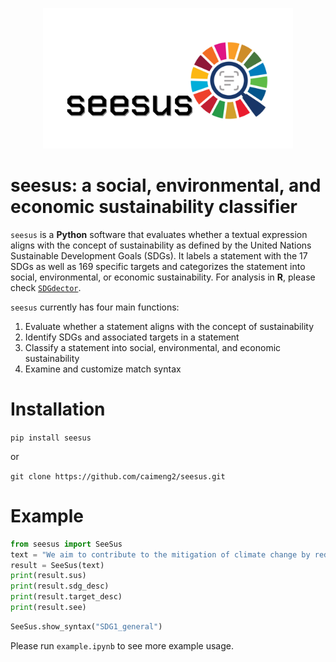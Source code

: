 <p align="center">
  <img src="docs/logo.jpg" width="400"/>
</p>

# seesus: a social, environmental, and economic sustainability classifier

`seesus` is a **Python** software that evaluates whether a textual expression aligns with the concept of sustainability as defined by the United Nations Sustainable Development Goals (SDGs). It labels a statement with the 17 SDGs as well as 169 specific targets and categorizes the statement into social, environmental, or economic sustainability. For analysis in **R**, please check <a href="https://github.com/Yingjie4Science/SDGdetector" target="_blank">`SDGdector`</a>.

`seesus` currently has four main functions:

1. Evaluate whether a statement aligns with the concept of sustainability
2. Identify SDGs and associated targets in a statement
3. Classify a statement into social, environmental, and economic sustainability
4. Examine and customize match syntax

# Installation

`pip install seesus`

or

`git clone https://github.com/caimeng2/seesus.git`

# Example

```python
from seesus import SeeSus
text = "We aim to contribute to the mitigation of climate change by reducing carbon emissions in the city."
result = SeeSus(text)
print(result.sus)
print(result.sdg_desc)
print(result.target_desc)
print(result.see)
```

```python
SeeSus.show_syntax("SDG1_general")
```

Please run `example.ipynb` to see more example usage.